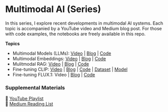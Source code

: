 # Multimodal AI (Series)

In this series, I explore recent developments in multimodal AI systems. Each topic is accompanied by a YouTube video and Medium blog post. For those with code examples, the notebooks are freely available in this repo.

**Topics**
- Multimodal Models (LLMs): [Video](https://youtu.be/Ot2c5MKN_-w) | [Blog](https://towardsdatascience.com/multimodal-models-llms-that-can-see-and-hear-5c6737c981d3) | [Code](https://github.com/ShawhinT/YouTube-Blog/tree/main/multimodal-ai/1-mm-llms)
- Multimodal Embeddings: [Video](https://youtu.be/YOvxh_ma5qE) | [Blog](https://towardsdatascience.com/multimodal-embeddings-an-introduction-5dc36975966f) | [Code](https://github.com/ShawhinT/YouTube-Blog/tree/main/multimodal-ai/2-mm-embeddings)
- Mulitmodal RAG: [Video](https://youtu.be/Y7pNmocrmi8) | [Blog](https://medium.com/towards-data-science/multimodal-rag-process-any-file-type-with-ai-e6921342c903) | [Code](https://github.com/ShawhinT/YouTube-Blog/tree/main/multimodal-ai/3-multimodal-rag)
- Fine-tuning CLIP: [Video](https://youtu.be/W4s6b2ZM6kI) | [Blog](https://medium.com/towards-data-science/fine-tuning-multimodal-embedding-models-bf007b1c5da5) | [Code](https://github.com/ShawhinT/YouTube-Blog/tree/main/multimodal-ai/4-ft-mm-embeddings) | [Dataset](https://huggingface.co/datasets/shawhin/yt-title-thumbnail-pairs) | [Model](https://huggingface.co/shawhin/clip-title-thumbnail-embeddings)
- Fine-tuning FLUX.1: Video | [Blog](https://shawhin.medium.com/i-trained-flux-1-on-my-face-and-how-you-can-too-bbf0cb3824b0?source=friends_link&sk=38949c23cb75093b6b9453c8622f57cb) | [Code](https://github.com/ShawhinT/YouTube-Blog/tree/main/multimodal-ai/5-ft-flux)

### Supplemental Materials

🎥 [YouTube Playlist](https://www.youtube.com/playlist?list=PLz-ep5RbHosXxOAPMThZM1rMec8sV7FcX) <br>
📰 [Medium Reading List](https://shawhin.medium.com/list/multimodal-ai-fe9521d0e77a)
<br><br>
